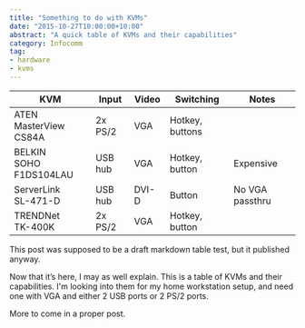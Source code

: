 ```yaml
---
title: "Something to do with KVMs"
date: "2015-10-27T10:00:00+10:00"
abstract: "A quick table of KVMs and their capabilities"
category: Infocomm
tag:
- hardware
- kvms
---
```

| KVM                         | Input        | Video | Switching        | Notes           |
|-----------------------------|--------------|-------|------------------|-----------------|
| ATEN<br />MasterView CS84A  | 2x PS/2      | VGA   | Hotkey, buttons  |                 |
| BELKIN<br />SOHO F1DS104LAU | USB hub      | VGA   | Hotkey, button   | Expensive       |
| ServerLink<br />SL-471-D    | USB hub      | DVI-D | Button           | No VGA passthru |
| TRENDNet<br />TK-400K       | 2x PS/2      | VGA   | Hotkey, button   |                 |

This post was supposed to be a draft markdown table test, but it published anyway.

Now that it’s here, I may as well explain. This is a table of KVMs and their capabilities. I'm looking into them for my home workstation setup, and need one with VGA and either 2 USB ports or 2 PS/2 ports.

More to come in a proper post.
